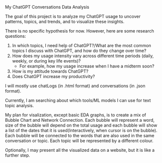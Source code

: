 My ChatGPT Conversations Data Analysis

The goal of this project is to analyze my ChatGPT usage to uncover patterns, topics, and trends, and to visualize these insights.

There is no specific hypothesis for now. However, here are some research questions:
  1. In which topics, I need help of ChatGPT?/What are the most common topics I discuss with ChatGPT, and how do they change over time?
  2. How does my usage intensity vary across different time periods (daily, weekly, or during key life events)?
     - For example, how my usage increase when I have a midterm soon?
  4. How is my attitude towards ChatGPT?
  5. Does ChatGPT increase my productivity?

I will mostly use chatLogs (in .html format) and conversations (in .json format).

Currently, I am searching about which tools/ML models I can use for text topic analysis.

My plan for visalization, except basic EDA graphs, is to create a mix of Bubble Chart and Network Connection. Each bubble will represent a word, size of the bubble will depend on the total usage and each bubble will show a list of the dates that it is used(Interactively, when cursor is on the bubble). Each bubble will be connected to the words that are also used in the same conversation or topic. Each topic will be represented by a different colour.

Optionally, I may present all the visualized data on a website, but it is like a further step.
